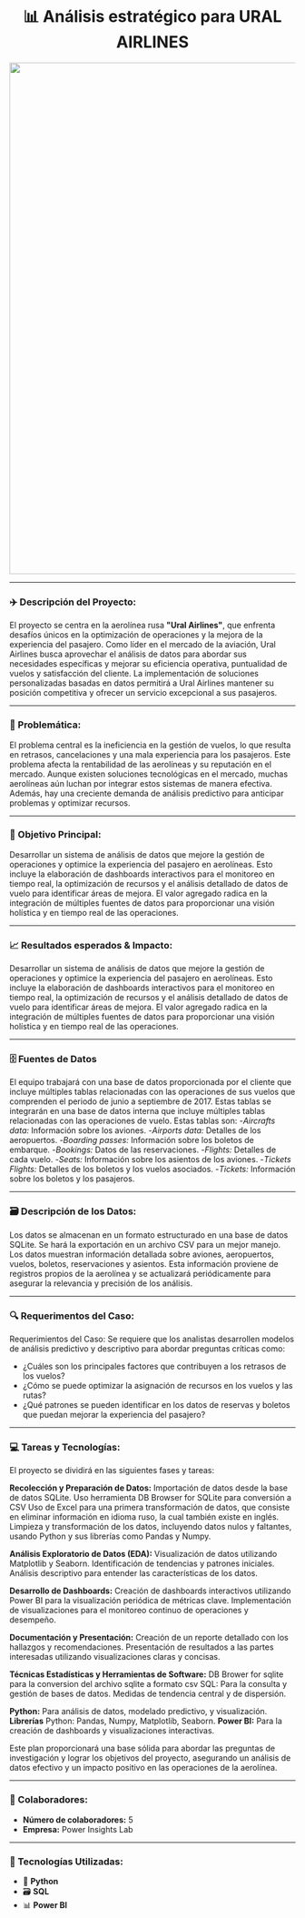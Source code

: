 <div align="center">
  <h1 style="font-weight:bold;">
    📊 Análisis estratégico para URAL AIRLINES
  </h1>
  <img src="https://i.imgur.com/cgMPZKx.png" width="900px">
</div>

---

### ✈️ Descripción del Proyecto:

El proyecto se centra en la aerolínea rusa **"Ural Airlines"**, que enfrenta desafíos únicos en la optimización de operaciones y la mejora de la experiencia del pasajero. Como líder en el mercado de la aviación, Ural Airlines busca aprovechar el análisis de datos para abordar sus necesidades específicas y mejorar su eficiencia operativa, puntualidad de vuelos y satisfacción del cliente. La implementación de soluciones personalizadas basadas en datos permitirá a Ural Airlines mantener su posición competitiva y ofrecer un servicio excepcional a sus pasajeros.

---

### :stop_sign: Problemática:

El problema central es la ineficiencia en la gestión de vuelos, lo que resulta en retrasos, cancelaciones y una mala experiencia para los pasajeros. Este problema afecta la rentabilidad de las aerolíneas y su reputación en el mercado. Aunque existen soluciones tecnológicas en el mercado, muchas aerolíneas aún luchan por integrar estos sistemas de manera efectiva. Además, hay una creciente demanda de análisis predictivo para anticipar problemas y optimizar recursos.

---

### 	:dart: Objetivo Principal:

Desarrollar un sistema de análisis de datos que mejore la gestión de operaciones y optimice la experiencia del pasajero en aerolíneas. Esto incluye la elaboración de dashboards interactivos para el monitoreo en tiempo real, la optimización de recursos y el análisis detallado de datos de vuelo para identificar áreas de mejora. El valor agregado radica en la integración de múltiples fuentes de datos para proporcionar una visión holística y en tiempo real de las operaciones.

---

### :chart_with_upwards_trend: Resultados esperados & Impacto:

Desarrollar un sistema de análisis de datos que mejore la gestión de operaciones y optimice la experiencia del pasajero en aerolíneas. Esto incluye la elaboración de dashboards interactivos para el monitoreo en tiempo real, la optimización de recursos y el análisis detallado de datos de vuelo para identificar áreas de mejora. El valor agregado radica en la integración de múltiples fuentes de datos para proporcionar una visión holística y en tiempo real de las operaciones.

---

### 	:file_cabinet: Fuentes de Datos

El equipo trabajará con una base de datos proporcionada por el cliente que incluye múltiples tablas relacionadas con las operaciones de sus vuelos que comprenden el periodo de junio a septiembre de 2017. Estas tablas se integrarán en una base de datos interna que incluye múltiples tablas relacionadas con las operaciones de vuelo. Estas tablas son:
-*Aircrafts data:* Información sobre los aviones. 
-*Airports data:* Detalles de los aeropuertos.
-*Boarding passes:* Información sobre los boletos de embarque.
-*Bookings:* Datos de las reservaciones.
-*Flights:* Detalles de cada vuelo.
-*Seats:* Información sobre los asientos de los aviones. 
-*Tickets Flights:* Detalles de los boletos y los vuelos asociados.
-*Tickets:* Información sobre los boletos y los pasajeros.

---

### :card_file_box: Descripción de los Datos:

Los datos se almacenan en un formato estructurado en una base de datos SQLite. Se hará la exportación en un archivo CSV para un mejor manejo. Los datos muestran información detallada sobre aviones, aeropuertos, vuelos, boletos, reservaciones y asientos. Esta información proviene de registros propios de la aerolínea y se actualizará periódicamente para asegurar la relevancia y precisión de los análisis.

---

### :mag: Requerimentos del Caso:

Requerimientos del Caso: Se requiere que los analistas desarrollen modelos de análisis predictivo y descriptivo para abordar preguntas críticas como:
- ¿Cuáles son los principales factores que contribuyen a los retrasos de los vuelos?
- ¿Cómo se puede optimizar la asignación de recursos en los vuelos y las rutas?
- ¿Qué patrones se pueden identificar en los datos de reservas y boletos que puedan mejorar la experiencia del pasajero?

---

### :computer: Tareas y Tecnologías:

El proyecto se dividirá en las siguientes fases y tareas: 

**Recolección y Preparación de Datos:**
Importación de datos desde la base de datos SQLite.
Uso herramienta DB Browser for SQLite para conversión a CSV
Uso de Excel para una primera transformación de datos, que consiste en eliminar información en idioma ruso, la cual también existe en inglés.
Limpieza y transformación de los datos, incluyendo datos nulos y faltantes, usando Python y sus librerías como Pandas y Numpy.

**Análisis Exploratorio de Datos (EDA):**
Visualización de datos utilizando Matplotlib y Seaborn.
Identificación de tendencias y patrones iniciales.
Análisis descriptivo para entender las características de los datos.

**Desarrollo de Dashboards:**
Creación de dashboards interactivos utilizando Power BI para la visualización periódica de métricas clave.
Implementación de visualizaciones para el monitoreo continuo de operaciones y desempeño.

**Documentación y Presentación:**
Creación de un reporte detallado con los hallazgos y recomendaciones.
Presentación de resultados a las partes interesadas utilizando visualizaciones claras y concisas.

**Técnicas Estadísticas y Herramientas de Software:**
DB Brower for sqlite para la conversion del archivo sqlite a formato csv SQL: Para la consulta y gestión de bases de datos.
Medidas de tendencia central y de dispersión.

**Python:** Para análisis de datos, modelado predictivo, y visualización.
**Librerías** Python: Pandas, Numpy, Matplotlib, Seaborn.
**Power BI:** Para la creación de dashboards y visualizaciones interactivas.

Este plan proporcionará una base sólida para abordar las preguntas de investigación y lograr los objetivos del proyecto, asegurando un análisis de datos efectivo y un impacto positivo en las operaciones de la aerolínea.

---

### 👥 Colaboradores: 
- **Número de colaboradores:** 5
- **Empresa:** Power Insights Lab

---

### 🚀 Tecnologías Utilizadas:

- 🐍 **Python**
- 🗃️ **SQL**
- 📊 **Power BI**
